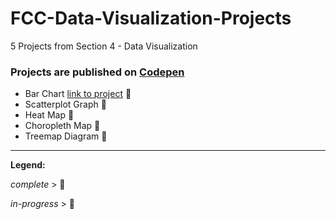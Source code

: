 # FCC-Data-Visualization-Projects
5 Projects from Section 4 - Data Visualization 

### Projects are published on [Codepen](https://codepen.io/)

* Bar Chart [link to project](https://codepen.io/LavishLavender/full/NWxKWqN) &#x1F4D7;
* Scatterplot Graph &#x1F4D9;
* Heat Map &#x1F4D9;
* Choropleth Map &#x1F4D9;
* Treemap Diagram &#x1F4D9;
---

__Legend:__

_complete_ > &#x1F4D7;

_in-progress_ > &#x1F4D9;
